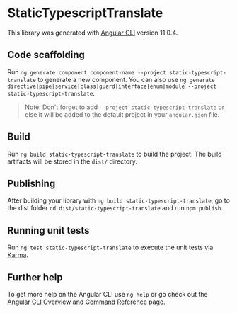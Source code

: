 # StaticTypescriptTranslate

This library was generated with [Angular CLI](https://github.com/angular/angular-cli) version 11.0.4.

## Code scaffolding

Run `ng generate component component-name --project static-typescript-translate` to generate a new component. You can also use `ng generate directive|pipe|service|class|guard|interface|enum|module --project static-typescript-translate`.
> Note: Don't forget to add `--project static-typescript-translate` or else it will be added to the default project in your `angular.json` file. 

## Build

Run `ng build static-typescript-translate` to build the project. The build artifacts will be stored in the `dist/` directory.

## Publishing

After building your library with `ng build static-typescript-translate`, go to the dist folder `cd dist/static-typescript-translate` and run `npm publish`.

## Running unit tests

Run `ng test static-typescript-translate` to execute the unit tests via [Karma](https://karma-runner.github.io).

## Further help

To get more help on the Angular CLI use `ng help` or go check out the [Angular CLI Overview and Command Reference](https://angular.io/cli) page.

